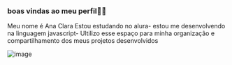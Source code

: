 
### boas vindas ao meu perfil💙🌻

Meu nome é Ana Clara
Estou estudando no alura- estou me desenvolvendo na linguagem 
javascript- Ultilizo esse espaço para minha organização e 
compartilhamento dos meus projetos desenvolvidos 

![image](https://github.com/user-attachments/assets/33f62614-42e9-4920-9d5e-44116aa42731)
